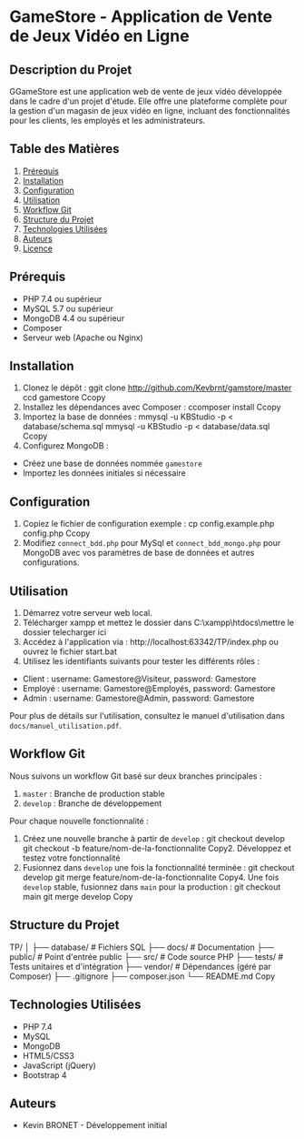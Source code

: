 # GameStore - Application de Vente de Jeux Vidéo en Ligne

## Description du Projet

GGameStore est une application web de vente de jeux vidéo développée dans le cadre d'un projet d'étude. Elle offre une plateforme complète pour la gestion d'un magasin de jeux vidéo en ligne, incluant des fonctionnalités pour les clients, les employés et les administrateurs.

## Table des Matières

1. [Prérequis](#prérequis)
2. [Installation](#installation)
3. [Configuration](#configuration)
4. [Utilisation](#utilisation)
5. [Workflow Git](#workflow-git)
6. [Structure du Projet](#structure-du-projet)
7. [Technologies Utilisées](#technologies-utilisées)
8. [Auteurs](#auteurs)
9. [Licence](#licence)

## Prérequis

- PHP 7.4 ou supérieur
- MySQL 5.7 ou supérieur
- MongoDB 4.4 ou supérieur
- Composer
- Serveur web (Apache ou Nginx)

## Installation

1. Clonez le dépôt :
ggit clone http://github.com/Kevbrnt/gamstore/master
ccd gamestore
Ccopy
2. Installez les dépendances avec Composer :
ccomposer install
Ccopy
3. Importez la base de données :
mmysql -u KBStudio -p < database/schema.sql
mmysql -u KBStudio -p < database/data.sql
Ccopy
4. Configurez MongoDB :
- Créez une base de données nommée `gamestore`
- Importez les données initiales si nécessaire

## Configuration

1. Copiez le fichier de configuration exemple :
cp config.example.php config.php
Ccopy
2. Modifiez `connect_bdd.php` pour MySql et `connect_bdd_mongo.php` pour MongoDB avec vos paramètres de base de données et autres configurations.

## Utilisation

1. Démarrez votre serveur web local.
2. Télécharger xampp et mettez le dossier dans C:\xampp\htdocs\mettre le dossier telecharger ici
3. Accédez à l'application via : http://localhost:63342/TP/index.php ou ouvrez le fichier start.bat
4. Utilisez les identifiants suivants pour tester les différents rôles :
- Client : username: Gamestore@Visiteur, password: Gamestore
- Employé : username: Gamestore@Employés, password: Gamestore
- Admin : username: Gamestore@Admin, password: Gamestore

Pour plus de détails sur l'utilisation, consultez le manuel d'utilisation dans `docs/manuel_utilisation.pdf`.

## Workflow Git

Nous suivons un workflow Git basé sur deux branches principales :

1. `master` : Branche de production stable
2. `develop` : Branche de développement

Pour chaque nouvelle fonctionnalité :
1. Créez une nouvelle branche à partir de `develop` :
git checkout develop
git checkout -b feature/nom-de-la-fonctionnalite
Copy2. Développez et testez votre fonctionnalité
3. Fusionnez dans `develop` une fois la fonctionnalité terminée :
git checkout develop
git merge feature/nom-de-la-fonctionnalite
Copy4. Une fois `develop` stable, fusionnez dans `main` pour la production :
git checkout main
git merge develop
Copy
## Structure du Projet
TP/
│
├── database/          # Fichiers SQL
├── docs/              # Documentation
├── public/            # Point d'entrée public
├── src/               # Code source PHP
├── tests/             # Tests unitaires et d'intégration
├── vendor/            # Dépendances (géré par Composer)
├── .gitignore
├── composer.json
└── README.md
Copy
## Technologies Utilisées

- PHP 7.4
- MySQL
- MongoDB
- HTML5/CSS3
- JavaScript (jQuery)
- Bootstrap 4

## Auteurs

- Kevin BRONET - Développement initial
